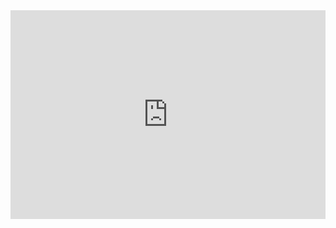 <iframe width="100%" height="334.171875" frameborder="0"
  src="https://observablehq.com/embed/@mykaeull/vega-lite-api-exercicios?cells=HorsepowerPerYearBarChart"></iframe>
